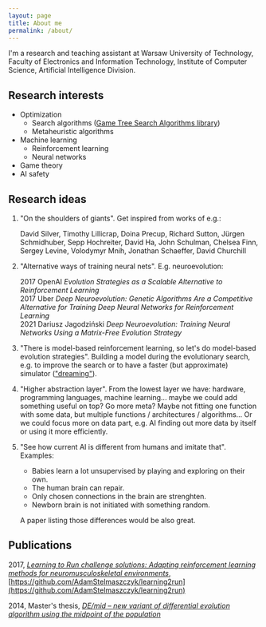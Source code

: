 ```yaml
---
layout: page
title: About me
permalink: /about/
---
```


I'm a research and teaching assistant at Warsaw University of Technology, Faculty of Electronics and Information Technology, Institute of Computer Science, Artificial Intelligence Division.

## Research interests

- Optimization
  - Search algorithms ([Game Tree Search Algorithms library](https://github.com/AdamStelmaszczyk/gtsa))
  - Metaheuristic algorithms
- Machine learning
  - Reinforcement learning
  - Neural networks
- Game theory
- AI safety

## Research ideas

1. "On the shoulders of giants". Get inspired from works of e.g.:

   David Silver, Timothy Lillicrap, Doina Precup, Richard Sutton, 
   Jürgen Schmidhuber, Sepp Hochreiter, David Ha,
   John Schulman, Chelsea Finn, Sergey Levine, Volodymyr Mnih, 
   Jonathan Schaeffer, David Churchill

2. "Alternative ways of training neural nets". E.g. neuroevolution:

   2017 OpenAI _Evolution Strategies as a Scalable Alternative to Reinforcement Learning_  
   2017 Uber _Deep Neuroevolution: Genetic Algorithms Are a Competitive Alternative for Training Deep Neural Networks for Reinforcement Learning_   
   2021 Dariusz Jagodziński _Deep Neuroevolution: Training Neural Networks Using a Matrix-Free Evolution Strategy_

4. "There is model-based reinforcement learning, so let's do model-based evolution strategies".
Building a model during the evolutionary search, e.g. to improve the search or to have a faster (but approximate) simulator (["dreaming"](https://worldmodels.github.io/)).

5. "Higher abstraction layer". From the lowest layer we have: hardware,
programming languages, machine learning... maybe we could add something useful on top?
Go more meta? Maybe not fitting one function with some data, but
multiple functions / architectures / algorithms... Or we could focus more on data part, e.g. AI finding out more data by itself or using it more efficiently.

6. "See how current AI is different from humans and imitate that". Examples:
  
   - Babies learn a lot unsupervised by playing and exploring on their own.
   - The human brain can repair.
   - Only chosen connections in the brain are strenghten.
   - Newborn brain is not initiated with something random.
  
   A paper listing those differences would be also great.

## Publications

2017, [_Learning to Run challenge solutions: Adapting reinforcement learning methods for neuromusculoskeletal environments_](https://arxiv.org/abs/1804.00361), [https://github.com/AdamStelmaszczyk/learning2run](https://github.com/AdamStelmaszczyk/learning2run)

2014, Master's thesis, [_DE/mid – new variant of differential evolution algorithm using the midpoint of the population_](https://github.com/AdamStelmaszczyk/masters-thesis)
